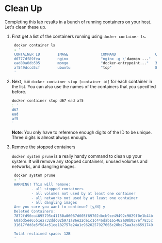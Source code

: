 # Clean Up

Completing this lab results in a bunch of running containers on your host. Let's clean these up.

1. First get a list of the containers running using `docker container ls`.

   ```bash
    docker container ls
    : '
    CONTAINER ID        IMAGE               COMMAND                  CREATED             STATUS              PORTS                     NAMES
    d6777df89fea        nginx               "nginx -g \'daemon ..."   3 minutes ago       Up 3 minutes        0.0.0.0:8080->80/tcp      nginx
    ead80a0db505        mongo               "docker-entrypoint..."   3 minutes ago       Up 3 minutes        0.0.0.0:8081->27017/tcp   mongo
    af549dccd5cf        ubuntu              "top"                    8 minutes ago       Up 8 minutes                                  priceless_kepler
    '
   ```

2. Next, run `docker container stop [container id]` for each container in the list. You can also use the names of the containers that you specified before.

   ```bash
   docker container stop d67 ead af5
   : '
   d67
   ead
   af5
   '
   ```

   **Note**: You only have to reference enough digits of the ID to be unique. Three digits is almost always enough.

3. Remove the stopped containers

   `docker system prune` is a really handy command to clean up your system. It will remove any stopped containers, unused volumes and networks, and dangling images.

   ```bash
    docker system prune
    : '
    WARNING! This will remove:
            - all stopped containers
            - all volumes not used by at least one container
            - all networks not used by at least one container
            - all dangling images
    Are you sure you want to continue? [y/N] y
    Deleted Containers:
    7872fd96ea4695795c41150a06067d605f69702dbcb9ce49492c9029f0e1b44b
    60abd5ee65b1e2732ddc02b971a86e22de1c1c446dab165462a08b037ef7835c
    31617fdd8e5f584c51ce182757e24a1c9620257027665c20be75aa3ab6591740

    Total reclaimed space: 12B
    '
   ```

